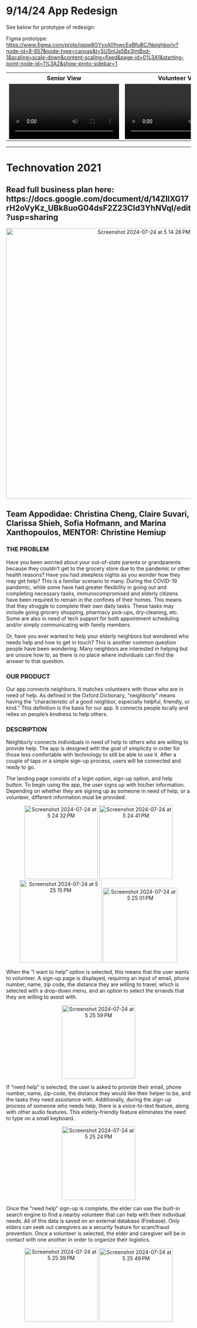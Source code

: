 <h1>9/14/24 App Redesign</h1>

See below for prototype of redesign:

Figma prototype: https://www.figma.com/proto/jqow8GYvxA0fnwcEeBfuBC/Neighborly?node-id=8-657&node-type=canvas&t=5USnlJa5Bx3ImBxd-1&scaling=scale-down&content-scaling=fixed&page-id=0%3A1&starting-point-node-id=1%3A2&show-proto-sidebar=1

<table align="center">
<tr>
<th>Senior View</th>
<th>Volunteer View</th>
</tr>
<tr>
<td>
  <video src="https://github.com/user-attachments/assets/1a45aa0d-cece-4660-a0a3-df39e7141fb3"></video>
</td>
<td>
  <video src="https://github.com/user-attachments/assets/f578ae80-13b5-4077-9896-67a07e1cbe3a"></video>
</td>
</tr>
</table>

*************************

<h1>Technovation 2021</h1>
<h2>Read full business plan here: https://docs.google.com/document/d/14ZlIXG17rH2oVyKz_UBk8uoG04dsF2Z23CId3YhNVqI/edit?usp=sharing</h2>

<p align="center">
  <img width="736" alt="Screenshot 2024-07-24 at 5 14 26 PM" src="https://github.com/user-attachments/assets/759a435b-34dd-49c8-bd22-d460abbd0c3d">
</p>

<h2>Team Appodidae: Christina Cheng, Claire Suvari, Clarissa Shieh, Sofia Hofmann, and Marina Xanthopoulos, MENTOR: Christine Hemiup</h2>

<h3>THE PROBLEM</h3>

Have you been worried about your out-of-state parents or grandparents because they couldn’t get to the grocery store due to the pandemic or other health reasons? Have you had sleepless nights as you wonder how they may get help? This is a familiar scenario to many. During the COVID-19 pandemic, while some have had greater flexibility in going out and completing necessary tasks, immunocompromised and elderly citizens have been required to remain in the confines of their homes. This means that they struggle to complete their own daily tasks. These tasks may include going grocery shopping, pharmacy pick-ups, dry-cleaning, etc. Some are also in need of tech support for both appointment scheduling and/or simply communicating with family members. 

Or, have you ever wanted to help your elderly neighbors but wondered who needs help and how to get in touch? This is another common question people have been wondering. Many neighbors are interested in helping but are unsure how to, as there is no place where individuals can find the answer to that question.

<h3>OUR PRODUCT</h3>

Our app connects neighbors. It matches volunteers with those who are in need of help. As defined in the Oxford Dictionary, “neighborly” means having the “characteristic of a good neighbor, especially helpful, friendly, or kind.” This definition is the basis for our app. It connects people locally and relies on people’s kindness to help others.

<h3>DESCRIPTION</h3>

Neighborly connects individuals in need of help to others who are willing to provide help. The app is designed with the goal of simplicity in order for those less comfortable with technology to still be able to use it. After a couple of taps or a simple sign-up process, users will be connected and ready to go.

The landing page consists of a login option, sign-up option, and help button. To begin using the app, the user signs up with his/her information. Depending on whether they are signing up as someone in need of help, or a volunteer, different information must be provided. 
<p align="center">
  <img width="200" alt="Screenshot 2024-07-24 at 5 24 32 PM" src="https://github.com/user-attachments/assets/a78f2b5c-3a37-4657-b289-65d0b0e6ad77">
  <img width="200" alt="Screenshot 2024-07-24 at 5 24 41 PM" src="https://github.com/user-attachments/assets/a045fa94-40ea-4777-80c7-69309d60aceb">
  <img width="224" alt="Screenshot 2024-07-24 at 5 25 15 PM" src="https://github.com/user-attachments/assets/1eec0d86-c843-4947-9a17-3e9d53bf3e6f">
  <img width="203" alt="Screenshot 2024-07-24 at 5 25 01 PM" src="https://github.com/user-attachments/assets/4a51c8e5-7b0b-4d01-8ad9-a4d998f6ae8f">
</p>

When the “I want to help” option is selected, this means that the user wants to volunteer. A sign-up page is displayed, requiring an input of email, phone number, name, zip code, the distance they are willing to travel, which is selected with a drop-down menu, and an option to select the errands that they are willing to assist with. 
<p align="center">
  <img width="200" alt="Screenshot 2024-07-24 at 5 25 59 PM" src="https://github.com/user-attachments/assets/607d81b1-c605-4216-8532-893dfcf50a7a">
</p>

If “need help” is selected, the user is asked to provide their email, phone number, name, zip-code, the distance they would like their helper to be, and the tasks they need assistance with. Additionally, during the sign-up process of someone who needs help, there is a voice-to-text feature, along with other audio features. This elderly-friendly feature eliminates the need to type on a small keyboard.
<p align="center">
  <img width="200" alt="Screenshot 2024-07-24 at 5 25 24 PM" src="https://github.com/user-attachments/assets/21f8ac23-15fd-4e73-83d2-c09485dc70bc">
</p>

Once the “need help” sign-up is complete, the elder can use the built-in search engine to find a nearby volunteer that can help with their individual needs. All of this data is saved on an external database (Firebase). Only elders can seek out caregivers as a security feature for scam/fraud prevention. Once a volunteer is selected, the elder and caregiver will be in contact with one another in order to organize their logistics. 
<p align="center">
  <img width="201" alt="Screenshot 2024-07-24 at 5 25 39 PM" src="https://github.com/user-attachments/assets/98251e04-ca47-4af3-a183-3bfc5ccc85a9">
  <img width="200" alt="Screenshot 2024-07-24 at 5 25 49 PM" src="https://github.com/user-attachments/assets/f8044119-3877-4947-b83e-2c9d5d13e862">
</p>
